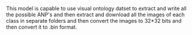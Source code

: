 This model is capable to use visual ontology datset to extract and write all the possible ANP's and then extract and download all the images of each class in separate folders and then convert the images to 32*32 bits and then convert it to .bin format.
